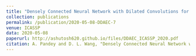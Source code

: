 ```yaml
---
title: "Densely Connected Neural Network with Dilated Convolutions for Real-Time Speech Enhancement in the Time Domain"
collection: publications
permalink: /publication/2020-05-08-DDAEC-7
venue: ICASSP
data: 2020-05-08
paperurl: http://ashutosh620.github.io/files/DDAEC_ICASSP_2020.pdf
citation: A. Pandey and D. L. Wang, "Densely Connected Neural Network with Dilated Convolutions for Real-Time Speech Enhancement in The Time Domain,", in <i> proceedings of ICASSP</i>, 2020, pp. 6629-6633.
---
```

